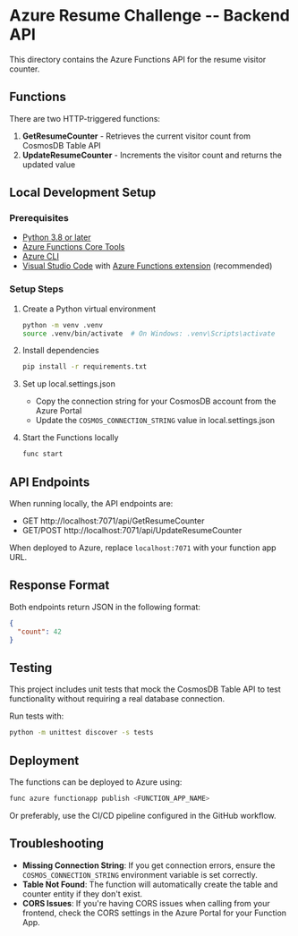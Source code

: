 # Azure Resume Challenge -- Backend API

This directory contains the Azure Functions API for the resume visitor counter.

## Functions

There are two HTTP-triggered functions:

1. **GetResumeCounter** - Retrieves the current visitor count from CosmosDB Table API
2. **UpdateResumeCounter** - Increments the visitor count and returns the updated value

## Local Development Setup

### Prerequisites

- [Python 3.8 or later](https://www.python.org/downloads/)
- [Azure Functions Core Tools](https://docs.microsoft.com/en-us/azure/azure-functions/functions-run-local)
- [Azure CLI](https://docs.microsoft.com/en-us/cli/azure/install-azure-cli)
- [Visual Studio Code](https://code.visualstudio.com/) with [Azure Functions extension](https://marketplace.visualstudio.com/items?itemName=ms-azuretools.vscode-azurefunctions) (recommended)

### Setup Steps

1. Create a Python virtual environment
   ```bash
   python -m venv .venv
   source .venv/bin/activate  # On Windows: .venv\Scripts\activate
   ```

2. Install dependencies
   ```bash
   pip install -r requirements.txt
   ```

3. Set up local.settings.json
   - Copy the connection string for your CosmosDB account from the Azure Portal
   - Update the `COSMOS_CONNECTION_STRING` value in local.settings.json

4. Start the Functions locally
   ```bash
   func start
   ```

## API Endpoints

When running locally, the API endpoints are:

- GET http://localhost:7071/api/GetResumeCounter
- GET/POST http://localhost:7071/api/UpdateResumeCounter

When deployed to Azure, replace `localhost:7071` with your function app URL.

## Response Format

Both endpoints return JSON in the following format:

```json
{
  "count": 42
}
```

## Testing

This project includes unit tests that mock the CosmosDB Table API to test functionality without requiring a real database connection.

Run tests with:

```bash
python -m unittest discover -s tests
```

## Deployment

The functions can be deployed to Azure using:

```bash
func azure functionapp publish <FUNCTION_APP_NAME>
```

Or preferably, use the CI/CD pipeline configured in the GitHub workflow.

## Troubleshooting

- **Missing Connection String**: If you get connection errors, ensure the `COSMOS_CONNECTION_STRING` environment variable is set correctly.
- **Table Not Found**: The function will automatically create the table and counter entity if they don't exist.
- **CORS Issues**: If you're having CORS issues when calling from your frontend, check the CORS settings in the Azure Portal for your Function App.
